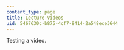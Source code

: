 ```yaml
---
content_type: page
title: Lecture Videos
uid: 5467630c-b875-4cf7-8414-2a548ece3644
---
```

Testing a video.